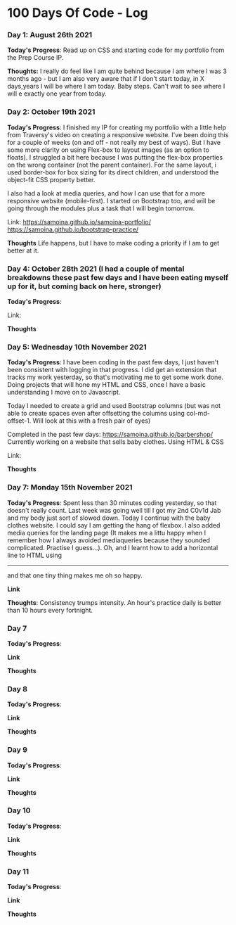 # 100 Days Of Code - Log

### Day 1: August 26th 2021

**Today's Progress**: Read up on CSS and starting code for my portfolio from the Prep Course IP. 

**Thoughts:** I really do feel like I am quite behind because I am where I was 3 months ago - but I am also very aware that if I don't start today, in X days,years I will be where I am today. Baby steps. Can't wait to see where I will e exactly one year from today.



### Day 2: October 19th 2021
**Today's Progress**: I finished my IP for creating my portfolio with a little help from Traversy's video on creating a responsive website. I've been doing this for a couple of weeks (on and off - not really my best of ways). But I have some more clarity on using Flex-box to layout images (as an option to floats). I struggled a bit here because I was putting the flex-box properties on the wrong container (not the parent container). For the same layout, i used border-box for box sizing for its direct children, and understood the object-fit CSS property better. 

I also had a look at media queries, and how I can use that for a more responsive website (mobile-first). I started on Bootstrap too, and will be going through the modules plus a task that I will begin tomorrow.

Link: https://samoina.github.io/samoina-portfolio/
      https://samoina.github.io/bootstrap-practice/

**Thoughts** Life happens, but I have to make coding a priority if I am to get better at it. 


### Day 4: October 28th 2021 (I had a couple of mental breakdowns these past few days and I have been eating myself up for it, but coming back on here, stronger)
**Today's Progress**:

Link: 

**Thoughts**


### Day 5: Wednesday 10th November 2021

**Today's Progress**: I have been coding in the past few days, I just haven't been consistent with logging in that progress. I did get an extension that tracks my work yesterday, so that's motivating me to get some work done. Doing projects that will hone my HTML and CSS, once I have a basic understanding I move on to Javascript.

Today I needed to create a grid and used Bootstrap columns (but was not able to create spaces even after offsetting the columns using col-md-offset-1. Will look at this with a fresh pair of eyes)

Completed in the past few days: https://samoina.github.io/barbershop/
Currently working on a website that sells baby clothes. Using HTML & CSS

Link: 

**Thoughts**


### Day 7: Monday 15th November 2021

**Today's Progress**: Spent less than 30 minutes coding yesterday, so that doesn't really count. Last week was going well till I got my 2nd C0v1d Jab and my body just sort of slowed down. Today I continue with the baby clothes website. I could say I am getting the hang of flexbox. I also added media queries for the landing page (It makes me a littu happy when I remember how I always avoided mediaqueries because they sounded complicated. Practise I guess...). Oh, and I learnt how to add a horizontal line to HTML using <hr> and that one tiny thing makes me oh so happy. 

**Link**

**Thoughts**: Consistency trumps intensity. An hour's practice daily is better than 10 hours every fortnight. 


### Day 7

**Today's Progress**: 

**Link**

**Thoughts** 



### Day 8

**Today's Progress**: 

**Link**

**Thoughts** 



### Day 9

**Today's Progress**: 

**Link**

**Thoughts** 


### Day 10

**Today's Progress**: 

**Link**

**Thoughts** 


### Day 11

**Today's Progress**: 

**Link**

**Thoughts** 